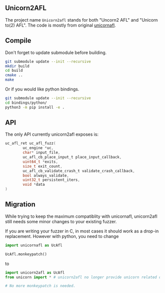 ## Unicorn2AFL

The project name `Unicorn2afl` stands for both "Uncorn2 AFL" and "Unicorn to(2) AFL". The code is mostly from original [unicornafl](https://github.com/AFLplusplus/unicornafl).

## Compile

Don't forget to update submodule before building.

```bash
git submodule update --init --recursive
mkdir build
cd build
cmake ..
make
```

Or if you would like python bindings.

```bash
git submodule update --init --recursive
cd bindings/python/
python3 -m pip install -e .
```

## API

The only API currently unicorn2afl exposes is:

```C
uc_afl_ret uc_afl_fuzz(
        uc_engine *uc, 
        char* input_file, 
        uc_afl_cb_place_input_t place_input_callback, 
        uint64_t *exits, 
        size_t exit_count, 
        uc_afl_cb_validate_crash_t validate_crash_callback, 
        bool always_validate,
        uint32_t persistent_iters,
        void *data
)
```

## Migration

While trying to keep the maximum compatiblity with unicornafl, unicorn2afl still needs some minor changes to your existing fuzzer.

If you are writing your fuzzer in C, in most cases it should work as a drop-in replacement. However with python, you need to change

```python
import unicornafl as UcAfl

UcAfl.monkeypatch()
```

to

```python
import unicorn2afl as UcAfl
from unicorn import * # unicorn2afl no longer provide unicorn related definition.

# No more monkeypatch is needed.
```